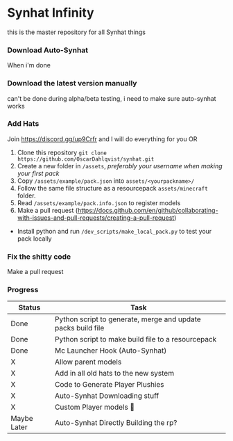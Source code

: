 # Synhat Infinity
this is the master repository for all Synhat things

### Download Auto-Synhat
When i'm done

### Download the latest version manually
can't be done during alpha/beta testing, i need to make sure auto-synhat works

### Add Hats
Join https://discord.gg/up9Crfr and I will do everything for you
OR
1. Clone this repository `git clone https://github.com/OscarDahlqvist/synhat.git`
2. Create a new folder in `/assets`, *preferably your username when making your first pack*
3. Copy `/assets/example/pack.json` into `assets/<yourpackname>/`
4. Follow the same file structure as a resourcepack `assets/minecraft` folder.
5. Read `/assets/example/pack.info.json` to register models
6. Make a pull request (https://docs.github.com/en/github/collaborating-with-issues-and-pull-requests/creating-a-pull-request)

* Install python and run `/dev_scripts/make_local_pack.py` to test your pack locally

### Fix the shitty code
Make a pull request

### Progress
Status | Task
------------ | -------------
Done  | Python script to generate, merge and update packs build file
Done  | Python script to make build file to a resourcepack
Done  | Mc Launcher Hook (Auto-Synhat)
X     | Allow parent models
X     | Add in all old hats to the new system
X     | Code to Generate Player Plushies
X     | Auto-Synhat Downloading stuff
X     | Custom Player models 👀
Maybe Later | Auto-Synhat Directly Building the rp?



